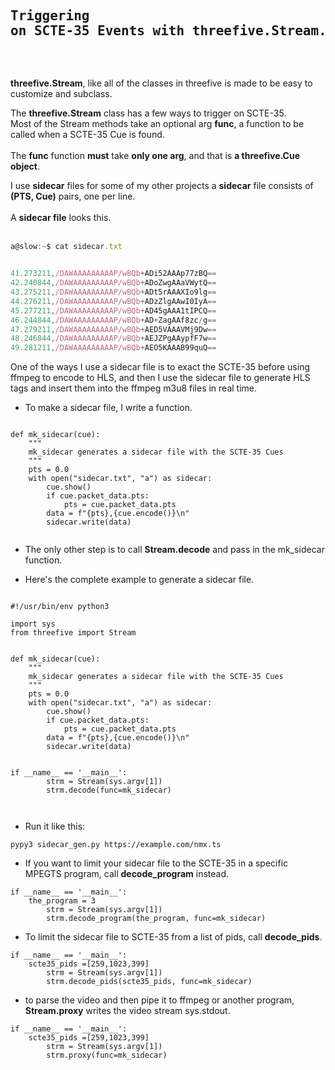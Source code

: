 ## <pre>Triggering on SCTE-35 Events with threefive.Stream.<pre>


__threefive.Stream__, like all of the classes in threefive is made to be easy to customize and subclass. <br>

The __threefive.Stream__ class has a few ways to trigger on SCTE-35.<br>Most of the Stream methods take an optional arg __func__, a function to be called when a SCTE-35 Cue is found.  
<br>
The __func__ function __must__ take __only one arg__, and that is  __a threefive.Cue object__.
<br>
  
I use __sidecar__ files for some of my other projects a __sidecar__ file consists
of __(PTS, Cue)__ pairs, one per line.
<br>
<br> A __sidecar  file__ looks this.
<br><br>

```js
a@slow:~$ cat sidecar.txt 


41.273211,/DAWAAAAAAAAAP/wBQb+ADi52AAAp77zBQ==
42.240844,/DAWAAAAAAAAAP/wBQb+ADoZwgAAaVWytQ==
43.275211,/DAWAAAAAAAAAP/wBQb+ADt5rAAAXIo9lg==
44.276211,/DAWAAAAAAAAAP/wBQb+ADzZlgAAwI0IyA==
45.277211,/DAWAAAAAAAAAP/wBQb+AD45gAAA1tIPCQ==
46.244844,/DAWAAAAAAAAAP/wBQb+AD+ZagAAf8zc/g==
47.279211,/DAWAAAAAAAAAP/wBQb+AED5VAAAVMj9Dw==
48.246844,/DAWAAAAAAAAAP/wBQb+AEJZPgAAypfF7w==
49.281211,/DAWAAAAAAAAAP/wBQb+AEO5KAAAB99quQ==
```


One of the ways I use a sidecar file is to exact the SCTE-35 before using ffmpeg to encode to HLS, 
and then I use the sidecar file to generate HLS tags and insert them into the ffmpeg m3u8 files in real time. 

* To make a sidecar file, I write a function.

```py3

def mk_sidecar(cue):
    """
    mk_sidecar generates a sidecar file with the SCTE-35 Cues
    """
    pts = 0.0
    with open("sidecar.txt", "a") as sidecar:
        cue.show()
        if cue.packet_data.pts:
            pts = cue.packet_data.pts
        data = f"{pts},{cue.encode()}\n"
        sidecar.write(data)


```

* The only other step is to call __Stream.decode__ and pass in the mk_sidecar function.

* Here's the complete example to generate a sidecar file.

```py3

#!/usr/bin/env python3

import sys
from threefive import Stream


def mk_sidecar(cue):
    """
    mk_sidecar generates a sidecar file with the SCTE-35 Cues
    """
    pts = 0.0
    with open("sidecar.txt", "a") as sidecar:
        cue.show()
        if cue.packet_data.pts:
            pts = cue.packet_data.pts
        data = f"{pts},{cue.encode()}\n"
        sidecar.write(data)


if __name__ == '__main__':
        strm = Stream(sys.argv[1])
        strm.decode(func=mk_sidecar)



```
* Run it like this:

```py3
pypy3 sidecar_gen.py https://example.com/nmx.ts
```

* If you want to limit your sidecar file to the SCTE-35 in a specific MPEGTS program, call __decode_program__ instead.


```py3
if __name__ == '__main__':
	the_program = 3
        strm = Stream(sys.argv[1])
        strm.decode_program(the_program, func=mk_sidecar)

```

* To limit the sidecar file to SCTE-35 from a list of pids, call __decode_pids__. 

```py3
if __name__ == '__main__':
	scte35_pids =[259,1023,399]
        strm = Stream(sys.argv[1])
        strm.decode_pids(scte35_pids, func=mk_sidecar)

```

* to parse the video and then pipe it to ffmpeg or another program, __Stream.proxy__ writes the video stream sys.stdout.

```py3
if __name__ == '__main__':
	scte35_pids =[259,1023,399]
        strm = Stream(sys.argv[1])
        strm.proxy(func=mk_sidecar)

```

  

